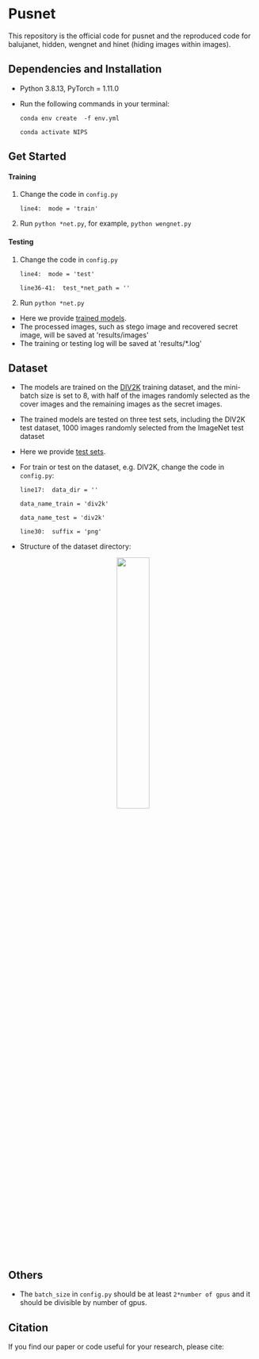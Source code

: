 # Pusnet
This repository is the official code for pusnet and the reproduced code for balujanet, hidden, wengnet and hinet (hiding images within images).


## Dependencies and Installation
- Python 3.8.13, PyTorch = 1.11.0
- Run the following commands in your terminal:

  `conda env create  -f env.yml`

   `conda activate NIPS`


## Get Started
#### Training
1. Change the code in `config.py`

    `line4:  mode = 'train' ` 

2. Run `python *net.py`, for example, `python wengnet.py`

#### Testing
1. Change the code in `config.py`

    `line4:  mode = 'test' `
  
    `line36-41:  test_*net_path = '' `

2. Run `python *net.py`

- Here we provide [trained models](https://drive.google.com/drive/folders/1lM9ED7uzWYeznXSWKg4mgf7Xc7wjjm8Q?usp=sharing).
- The processed images, such as stego image and recovered secret image, will be saved at 'results/images'
- The training or testing log will be saved at 'results/*.log'


## Dataset
- The models are trained on the [DIV2K](https://opendatalab.com/DIV2K) training dataset, and the mini-batch size is set to 8, with half of the images randomly selected as the cover images and the remaining images as the secret images. 
- The trained models are tested on three test sets, including the DIV2K test dataset, 1000 images randomly selected from the ImageNet test dataset
- Here we provide [test sets](https://drive.google.com/file/d/1NYVWZXe0AjxdI5vuI2gF6_2hwoS1c4y7/view?usp=sharing).

- For train or test on the dataset,  e.g.  DIV2K, change the code in `config.py`:

    `line17:  data_dir = '' `
  
    `data_name_train = 'div2k'`
  
    `data_name_test = 'div2k'`
  
    `line30:  suffix = 'png' `

- Structure of the dataset directory:

<center>
  <img src=https://github.com/albblgb/pusnet/blob/main/utils/dataset_folder_structure.png width=36% />
</center>
 
    
## Others
- The `batch_size` in `config.py` should be at least `2*number of gpus` and it should be divisible by number of gpus.

## Citation
If you find our paper or code useful for your research, please cite:
```

```
